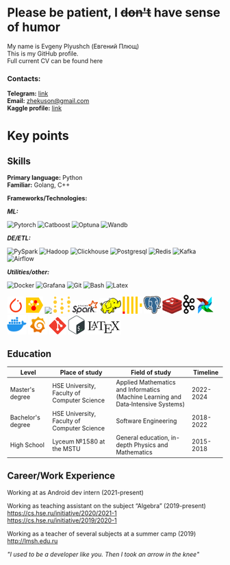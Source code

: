 # Please be patient, I ~~don't~~ have sense of humor
My name is Evgeny Plyushch (Евгений Плющ)  
This is my GitHub profile.  
Full current CV can be found here

### Contacts:
**Telegram:** [link](https://t.me/Zhekuson)  
**Email:**  zhekuson@gmail.com    
**Kaggle profile:** [link](https://www.kaggle.com/zhekuson)

# Key points
## Skills

**Primary language:** Python  
**Familiar:** Golang, C++  

**Frameworks/Technologies:**

**_ML:_**

![Pytorch](https://img.shields.io/badge/Pytorch-fa3812) ![Catboost](https://img.shields.io/badge/Catboost-fccb00)
![Optuna](https://img.shields.io/badge/Optuna-0a2c75) ![Wandb](https://img.shields.io/badge/Wandb-191c1e)

_**DE/ETL:**_ 
 
![PySpark](https://img.shields.io/badge/PySpark-f44f00) ![Hadoop](https://img.shields.io/badge/Hadoop-efeb03) 
![Clickhouse](https://img.shields.io/badge/Clickhouse-fccb00) ![Postgresql](https://img.shields.io/badge/Postgresql-1f6895) 
![Redis](https://img.shields.io/badge/Redis-ef1e19) ![Kafka](https://img.shields.io/badge/Kafka-ffffff)
![Airflow](https://img.shields.io/badge/Airflow-35e5f1)

**_Utilities/other:_**

![Docker](https://img.shields.io/badge/Docker-2060f6) ![Grafana](https://img.shields.io/badge/Grafana-fb7a00)
![Git](https://img.shields.io/badge/Git-fa401e) ![Bash](https://img.shields.io/badge/Bash-22b643) ![Latex](https://img.shields.io/badge/Latex-010101)  

<img src="assets/icons8-pytorch.svg" width="40">
<img src="assets/catboost.svg" width="40">
<img src="assets/favicon.ico" width="40">
<img src="assets/wandb.svg" width="40">
<img src="assets/apache_spark.svg" width="60">
<img src="assets/hadoop.svg" width="50">
<img src="assets/clickhouse.svg" width="45">
<img src="assets/postgresql.svg" width="40">
<img src="assets/redis.svg" width="45">
<img src="assets/kafka.svg" width="27">
<img src="assets/airflow.svg" width="40">  
<img src="assets/icons8-docker.svg" width="45">
<img src="assets/icons8-grafana.svg" width="45">
<img src="assets/git_icon.svg" width="40">
<img src="assets/bash-2.svg" width="40">
<img src="assets/LaTeX_logo.svg" width="80">

## Education  


| Level             | Place of study                              | Field of study                                                                        | Timeline  |
|-------------------|---------------------------------------------|---------------------------------------------------------------------------------------|-----------|
| Master's degree   | HSE University, Faculty of Computer Science | Applied Mathematics and Informatics<br/>(Machine Learning and Data‐Intensive Systems) | 2022-2024 |
| Bachelor's degree | HSE University, Faculty of Computer Science | Software Engineering                                                                  | 2018-2022 |
| High School       | Lyceum №1580 at the MSTU                    | General education, in-depth Physics and Mathematics                                   | 2015-2018 |

 


## Career/Work Experience

Working at
 as Android dev intern (2021-present)

Working as teaching assistant on the subject “Algebra” (2019-present)   
https://cs.hse.ru/initiative/2020/2021-1  
https://cs.hse.ru/initiative/2019/2020-1  

Working as a teacher of several subjects at a summer camp (2019)
  http://lmsh.edu.ru

_"I used to be a developer like you. Then I took an arrow in the knee"_



